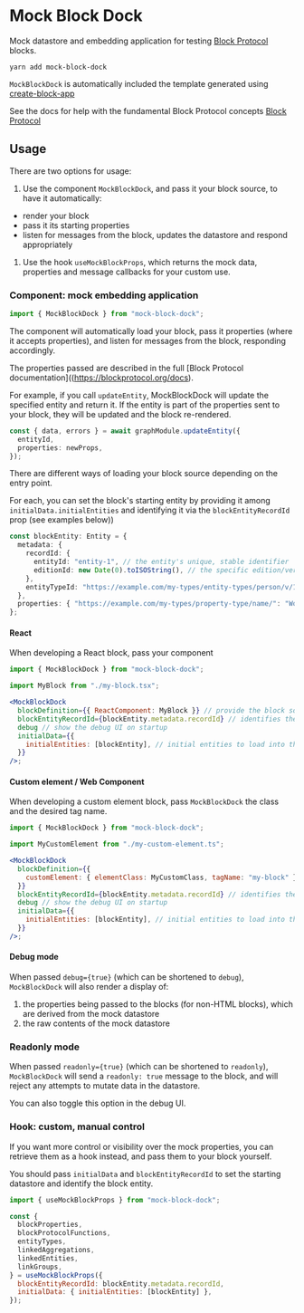 # Mock Block Dock

Mock datastore and embedding application for testing [Block Protocol](https://blockprotocol.org) blocks.

`yarn add mock-block-dock`

`MockBlockDock` is automatically included the template generated using [create-block-app](https://www.npmjs.com/package/create-block-app)

See the docs for help with the fundamental Block Protocol concepts [Block Protocol](https://blockprotocol.org/docs)

## Usage

There are two options for usage:

1.  Use the component `MockBlockDock`, and pass it your block source, to have it automatically:

- render your block
- pass it its starting properties
- listen for messages from the block, updates the datastore and respond appropriately

1.  Use the hook `useMockBlockProps`, which returns the mock data, properties and message callbacks for your custom use.

### Component: mock embedding application

```js
import { MockBlockDock } from "mock-block-dock";
```

The component will automatically load your block, pass it properties (where it accepts properties),
and listen for messages from the block, responding accordingly.

The properties passed are described in the full [Block Protocol documentation]((https://blockprotocol.org/docs).

For example, if you call `updateEntity`, MockBlockDock will update the specified entity and return it.
If the entity is part of the properties sent to your block, they will be updated and the block re-rendered.

```typescript
const { data, errors } = await graphModule.updateEntity({
  entityId,
  properties: newProps,
});
```

There are different ways of loading your block source depending on the entry point.

For each, you can set the block's starting entity by providing it among `initialData.initialEntities` and
identifying it via the `blockEntityRecordId` prop (see examples below))

```typescript
const blockEntity: Entity = {
  metadata: {
    recordId: {
      entityId: "entity-1", // the entity's unique, stable identifier
      editionId: new Date(0).toISOString(), // the specific edition/version identifier
    },
    entityTypeId: "https://example.com/my-types/entity-types/person/v/1",
  },
  properties: { "https://example.com/my-types/property-type/name/": "World" },
};
```

#### React

When developing a React block, pass your component

```jsx
import { MockBlockDock } from "mock-block-dock";

import MyBlock from "./my-block.tsx";

<MockBlockDock
  blockDefinition={{ ReactComponent: MyBlock }} // provide the block source code
  blockEntityRecordId={blockEntity.metadata.recordId} // identifies the block entity among the initial entities
  debug // show the debug UI on startup
  initialData={{
    initialEntities: [blockEntity], // initial entities to load into the mock datastore
  }}
/>;
```

#### Custom element / Web Component

When developing a custom element block, pass `MockBlockDock` the class and the desired tag name.

```jsx
import { MockBlockDock } from "mock-block-dock";

import MyCustomElement from "./my-custom-element.ts";

<MockBlockDock
  blockDefinition={{
    customElement: { elementClass: MyCustomClass, tagName: "my-block" },
  }}
  blockEntityRecordId={blockEntity.metadata.recordId} // identifies the block entity among the initial entities
  debug // show the debug UI on startup
  initialData={{
    initialEntities: [blockEntity], // initial entities to load into the mock datastore
  }}
/>;
```

#### Debug mode

When passed `debug={true}` (which can be shortened to `debug`), `MockBlockDock` will also render a display of:

1.  the properties being passed to the blocks (for non-HTML blocks), which are derived from the mock datastore
1.  the raw contents of the mock datastore

### Readonly mode

When passed `readonly={true}` (which can be shortened to `readonly`), `MockBlockDock` will send a `readonly: true`
message to the block, and will reject any attempts to mutate data in the datastore.

You can also toggle this option in the debug UI.

### Hook: custom, manual control

If you want more control or visibility over the mock properties, you can retrieve them as a hook instead,
and pass them to your block yourself.

You should pass `initialData` and `blockEntityRecordId` to set the starting datastore and identify the block entity.

```jsx
import { useMockBlockProps } from "mock-block-dock";

const {
  blockProperties,
  blockProtocolFunctions,
  entityTypes,
  linkedAggregations,
  linkedEntities,
  linkGroups,
} = useMockBlockProps({
  blockEntityRecordId: blockEntity.metadata.recordId,
  initialData: { initialEntities: [blockEntity] },
});
```
